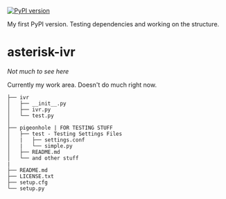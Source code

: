 [![PyPI version](https://badge.fury.io/py/ivr.svg)](https://badge.fury.io/py/ivr)

My first PyPI version.  Testing dependencies and working on the structure.

# asterisk-ivr

_Not much to see here_

Currently my work area.  Doesn't do much right now.

```
├── ivr
│   ├── __init__.py			
│   ├── ivr.py
│   └── test.py
│
├── pigeonhole | FOR TESTING STUFF
│   ├── test - Testing Settings Files
│   |   ├── settings.conf
│   |   └── simple.py
│   ├── README.md
│   └── and other stuff
|
├── README.md
├── LICENSE.txt
├── setup.cfg
└── setup.py
```